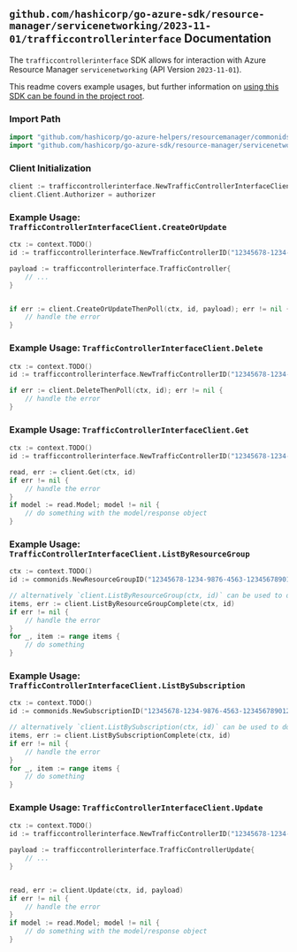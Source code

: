 
## `github.com/hashicorp/go-azure-sdk/resource-manager/servicenetworking/2023-11-01/trafficcontrollerinterface` Documentation

The `trafficcontrollerinterface` SDK allows for interaction with Azure Resource Manager `servicenetworking` (API Version `2023-11-01`).

This readme covers example usages, but further information on [using this SDK can be found in the project root](https://github.com/hashicorp/go-azure-sdk/tree/main/docs).

### Import Path

```go
import "github.com/hashicorp/go-azure-helpers/resourcemanager/commonids"
import "github.com/hashicorp/go-azure-sdk/resource-manager/servicenetworking/2023-11-01/trafficcontrollerinterface"
```


### Client Initialization

```go
client := trafficcontrollerinterface.NewTrafficControllerInterfaceClientWithBaseURI("https://management.azure.com")
client.Client.Authorizer = authorizer
```


### Example Usage: `TrafficControllerInterfaceClient.CreateOrUpdate`

```go
ctx := context.TODO()
id := trafficcontrollerinterface.NewTrafficControllerID("12345678-1234-9876-4563-123456789012", "example-resource-group", "trafficControllerValue")

payload := trafficcontrollerinterface.TrafficController{
	// ...
}


if err := client.CreateOrUpdateThenPoll(ctx, id, payload); err != nil {
	// handle the error
}
```


### Example Usage: `TrafficControllerInterfaceClient.Delete`

```go
ctx := context.TODO()
id := trafficcontrollerinterface.NewTrafficControllerID("12345678-1234-9876-4563-123456789012", "example-resource-group", "trafficControllerValue")

if err := client.DeleteThenPoll(ctx, id); err != nil {
	// handle the error
}
```


### Example Usage: `TrafficControllerInterfaceClient.Get`

```go
ctx := context.TODO()
id := trafficcontrollerinterface.NewTrafficControllerID("12345678-1234-9876-4563-123456789012", "example-resource-group", "trafficControllerValue")

read, err := client.Get(ctx, id)
if err != nil {
	// handle the error
}
if model := read.Model; model != nil {
	// do something with the model/response object
}
```


### Example Usage: `TrafficControllerInterfaceClient.ListByResourceGroup`

```go
ctx := context.TODO()
id := commonids.NewResourceGroupID("12345678-1234-9876-4563-123456789012", "example-resource-group")

// alternatively `client.ListByResourceGroup(ctx, id)` can be used to do batched pagination
items, err := client.ListByResourceGroupComplete(ctx, id)
if err != nil {
	// handle the error
}
for _, item := range items {
	// do something
}
```


### Example Usage: `TrafficControllerInterfaceClient.ListBySubscription`

```go
ctx := context.TODO()
id := commonids.NewSubscriptionID("12345678-1234-9876-4563-123456789012")

// alternatively `client.ListBySubscription(ctx, id)` can be used to do batched pagination
items, err := client.ListBySubscriptionComplete(ctx, id)
if err != nil {
	// handle the error
}
for _, item := range items {
	// do something
}
```


### Example Usage: `TrafficControllerInterfaceClient.Update`

```go
ctx := context.TODO()
id := trafficcontrollerinterface.NewTrafficControllerID("12345678-1234-9876-4563-123456789012", "example-resource-group", "trafficControllerValue")

payload := trafficcontrollerinterface.TrafficControllerUpdate{
	// ...
}


read, err := client.Update(ctx, id, payload)
if err != nil {
	// handle the error
}
if model := read.Model; model != nil {
	// do something with the model/response object
}
```
